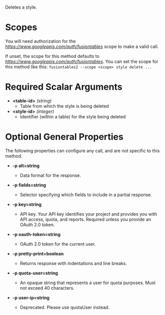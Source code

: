 Deletes a style.
# Scopes

You will need authorization for the *https://www.googleapis.com/auth/fusiontables* scope to make a valid call.

If unset, the scope for this method defaults to *https://www.googleapis.com/auth/fusiontables*.
You can set the scope for this method like this: `fusiontables2 --scope <scope> style delete ...`
# Required Scalar Arguments
* **&lt;table-id&gt;** *(string)*
    - Table from which the style is being deleted
* **&lt;style-id&gt;** *(integer)*
    - Identifier (within a table) for the style being deleted
# Optional General Properties

The following properties can configure any call, and are not specific to this method.

* **-p alt=string**
    - Data format for the response.

* **-p fields=string**
    - Selector specifying which fields to include in a partial response.

* **-p key=string**
    - API key. Your API key identifies your project and provides you with API access, quota, and reports. Required unless you provide an OAuth 2.0 token.

* **-p oauth-token=string**
    - OAuth 2.0 token for the current user.

* **-p pretty-print=boolean**
    - Returns response with indentations and line breaks.

* **-p quota-user=string**
    - An opaque string that represents a user for quota purposes. Must not exceed 40 characters.

* **-p user-ip=string**
    - Deprecated. Please use quotaUser instead.
